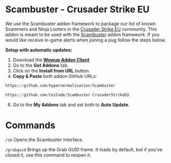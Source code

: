 <div align="left">

# Scambuster - Crusader Strike EU

We use the Scambuster addon framework to package our list of known Scammers and Ninja Looters in the [Crusader Strike EU](https://discord.gg/dsxYHXFucH) community. This addon is meant to be used with the [Scambuster](https://github.com/hypernormalisation/Scambuster) addon framework. If you would like receive in-game alerts when joining a pug follow the steps below.

**Setup with automatic updates:**
1. Download the **[Wowup Addon Client](https://wowup.io/)** 
2. Go to the **Get Addons** tab.
3. Click on the **Install from URL** button.
4. **Copy & Paste** both addon GitHub URLs:
```python
https://github.com/hypernormalisation/Scambuster
```
```python
https://github.com/CeiCode/Scambuster-CrusaderStrikeEU
```
6. Go to the **My Addons** tab and set both to **Auto Update**.

# Commands
```/sb```  Opens the Scambuster interface.

```/grabguid```  Brings up the Grab GUID frame. It loads by default, but if you've closed it, use this command to reopen it.
